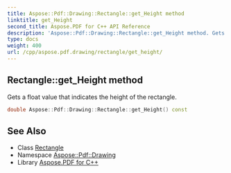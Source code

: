 ```yaml
---
title: Aspose::Pdf::Drawing::Rectangle::get_Height method
linktitle: get_Height
second_title: Aspose.PDF for C++ API Reference
description: 'Aspose::Pdf::Drawing::Rectangle::get_Height method. Gets a float value that indicates the height of the rectangle in C++.'
type: docs
weight: 400
url: /cpp/aspose.pdf.drawing/rectangle/get_height/
---
```

## Rectangle::get_Height method


Gets a float value that indicates the height of the rectangle.

```cpp
double Aspose::Pdf::Drawing::Rectangle::get_Height() const
```

## See Also

* Class [Rectangle](../)
* Namespace [Aspose::Pdf::Drawing](../../)
* Library [Aspose.PDF for C++](../../../)
